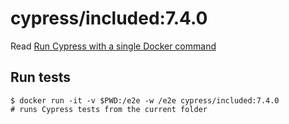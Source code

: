 <!--
WARNING: this file was autogenerated by generate-included-image.js using

    npm run add:included -- 7.4.0 cypress/browsers:node14.16.0-chrome89-ff77
-->

# cypress/included:7.4.0

Read [Run Cypress with a single Docker command][blog post url]

## Run tests

```shell
$ docker run -it -v $PWD:/e2e -w /e2e cypress/included:7.4.0
# runs Cypress tests from the current folder
```

[blog post url]: https://www.cypress.io/blog/2019/05/02/run-cypress-with-a-single-docker-command/
